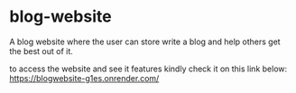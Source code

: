 # blog-website
A blog website where the user can store write a blog and help others get the best out of it.

to access the website and see it features kindly check it on this link below: 
https://blogwebsite-g1es.onrender.com/
